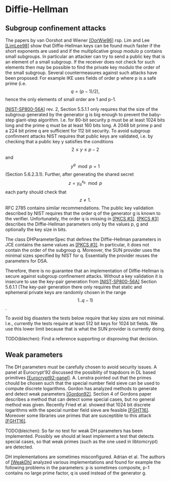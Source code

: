 # Diffie-Hellman

## Subgroup confinement attacks

The papers by van Oorshot and Wiener [[OorWie96]](bib.md#oorwie96) rsp. Lim and
Lee [[LimLee98]](bib.md#limlee98) show that Diffie-Hellman keys can be found
much faster if the short exponents are used and if the multiplicative group
modulo p contains small subgroups. In particular an attacker can try to send a
public key that is an element of a small subgroup. If the receiver does not
check for such elements then may be possible to find the private key modulo the
order of the small subgroup. Several countermeasures against such attacks have
been proposed: For example IKE uses fields of order p where p is a safe prime
(i.e. $$q=(p-1)/2),$$ hence the only elements of small order are 1 and p-1.

[[NIST-SP800-56A]](bib.md#nist-sp800-56a) rev. 2, Section 5.5.1.1 only requires
that the size of the subgroup generated by the generator g is big enough to
prevent the baby-step giant-step algorithm. I.e. for 80-bit security p must be
at least 1024 bits long and the prime q must be at least 160 bits long. A 2048
bit prime p and a 224 bit prime q are sufficient for 112 bit security. To avoid
subgroup confinment attacks NIST requires that public keys are validated, i.e.
by checking that a public key y satisfies the conditions $$2 \leq y \leq p-2$$
and $$y^q \mod p = 1$$ (Section 5.6.2.3.1). Further, after generating the shared
secret $$z = y_a^{x_b} \mod p$$ each party should check that $$z \neq 1.$$ RFC
2785 contains similar recommendations. The public key validation described by
NIST requires that the order q of the generator g is known to the verifier.
Unfortunately, the order q is missing in [[PKCS #3]](bib.md#pkcs-3).
[[PKCS #3]](bib.md#pkcs-3) describes the Diffie-Hellman parameters only by the
values p, g and optionally the key size in bits.

The class DHParameterSpec that defines the Diffie-Hellman parameters in JCE
contains the same values as [[PKCS #3]](bib.md#pkcs-3). In particular, it does
not contain the order of the subgroup q. Moreover, the SUN provider uses the
minimal sizes specified by NIST for q. Essentially the provider reuses the
parameters for DSA.

Therefore, there is no guarantee that an implementation of Diffie-Hellman is
secure against subgroup confinement attacks. Without a key validation it is
insecure to use the key-pair generation from
[[NIST-SP800-56A]](bib.md#nist-sp800-56a) Section 5.6.1.1 (The key-pair
generation there only requires that static and ephemeral private keys are
randomly chosen in the range $$1..q-1)$$.

To avoid big disasters the tests below require that key sizes are not minimal.
I.e., currently the tests require at least 512 bit keys for 1024 bit fields. We
use this lower limit because that is what the SUN provider is currently doing.

TODO(bleichen): Find a reference supporting or disproving that decision.

## Weak parameters

The DH parameters must be carefully chosen to avoid security issues. A panel at
Eurocrypt'92 discussed the possiblity of trapdoors in DL based primitives
[[Eurocrypt92-panel]](bib.md#eurocrypt92-panel). A. Lenstra pointed out that the
primes chould be chosen such that the special number field sieve can be used to
compute discrete logarithms. Gordon has analyzed methods to generate and detect
weak parameters [[Gordon92]](bib.md#gordon92). Section 4 of Gordons paper
describes a method that can detect some special cases, but no general method was
given. Recently Fried et al. showed that 1024 bit discrete logarithms with the
special number field sieve are feasible [[FGHT16]](bib.md#fght16). Moreover some
libraries use primes that are susceptible to this attack
[[FGHT16]](bib.md#fght16).

TODO(bleichen): So far no test for weak DH parameters has been implemented.
Possibly we should at least implement a test that detects special cases, so that
weak primes (such as the one used in libtomcrypt) are detected.

DH implementations are sometimes misconfigured. Adrian et al. The authors of
[[WeakDh]](bib.md#weakdh) analyzed various implementations and found for example
the following problems in the parameters: p is sometimes composite, p-1 contains
no large prime factor, q is used instead of the generator g.

<!--
## Sources that might be used for additional tests:

CVE-2015-3193: The Montgomery squaring implementation in crypto/bn/asm/x86_64-mont5.pl
in OpenSSL 1.0.2 before 1.0.2e on the x86_64 platform, as used by the BN_mod_exp function,
mishandles carry propagation
https://blog.fuzzing-project.org/31-Fuzzing-Math-miscalculations-in-OpenSSLs-BN_mod_exp-CVE-2015-3193.html

CVE-2016-0739: libssh before 0.7.3 improperly truncates ephemeral secrets generated for the
(1) diffie-hellman-group1 and (2) diffie-hellman-group14 key exchange methods to 128 bits ...

CVE-2015-1787 The ssl3_get_client_key_exchange function in s3_srvr.c in OpenSSL 1.0.2 before
1.0.2a, when client authentication and an ephemeral Diffie-Hellman ciphersuite are enabled,
allows remote attackers to cause a denial of service (daemon crash) via a ClientKeyExchange
message with a length of zero.

CVE-2015-0205 The ssl3_get_cert_verify function in s3_srvr.c in OpenSSL 1.0.0 before 1.0.0p
and 1.0.1 before 1.0.1k accepts client authentication with a Diffie-Hellman (DH) certificate
without requiring a CertificateVerify message, which allows remote attackers to obtain access
without knowledge of a private key via crafted TLS Handshake Protocol traffic to a server that
recognizes a Certification Authority with DH support.

CVE-2016-0701 The DH_check_pub_key function in crypto/dh/dh_check.c in OpenSSL 1.0.2 before
1.0.2f does not ensure that prime numbers are appropriate for Diffie-Hellman (DH) key exchange,
which makes it easier for remote attackers to discover a private DH exponent by making multiple
handshakes with a peer that chose an inappropriate number, as demonstrated by a number in an
X9.42 file.

CVE-2006-1115 nCipher HSM before 2.22.6, when generating a Diffie-Hellman public/private key
pair without any specified DiscreteLogGroup parameters, chooses random parameters that could
allow an attacker to crack the private key in significantly less time than a brute force attack.

CVE-2015-1716 Schannel in Microsoft Windows Server 2003 SP2, Windows Vista SP2, Windows Server
2008 SP2 and R2 SP1, Windows 7 SP1, Windows 8, Windows 8.1, Windows Server 2012 Gold and R2, and
Windows RT Gold and 8.1 does not properly restrict Diffie-Hellman Ephemeral (DHE) key lengths,
which makes it easier for remote attackers to defeat cryptographic protection mechanisms via
unspecified vectors, aka "Schannel Information Disclosure Vulnerability.

CVE-2015-2419: Random generation of the prime p allows Pohlig-Hellman and probably other
stuff.
-->

